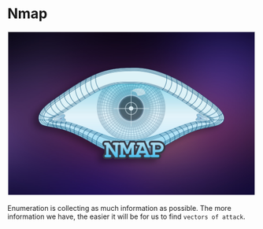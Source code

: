 # Nmap

<img src="img/nmap.png">

Enumeration is collecting as much information as possible. The more information we have, the easier it will be for us to find `vectors of attack`. 
